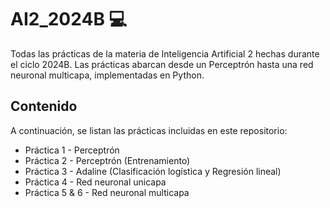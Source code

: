 # AI2_2024B 💻
Todas las prácticas de la materia de Inteligencia Artificial 2 hechas durante el ciclo 2024B. Las prácticas abarcan desde un Perceptrón hasta una red neuronal multicapa, implementadas en Python.

## Contenido

A continuación, se listan las prácticas incluidas en este repositorio:

* Práctica 1 - Perceptrón
* Práctica 2 - Perceptrón (Entrenamiento)
* Práctica 3 - Adaline (Clasificación logística y Regresión lineal)
* Práctica 4 - Red neuronal unicapa
* Práctica 5 & 6 - Red neuronal multicapa

